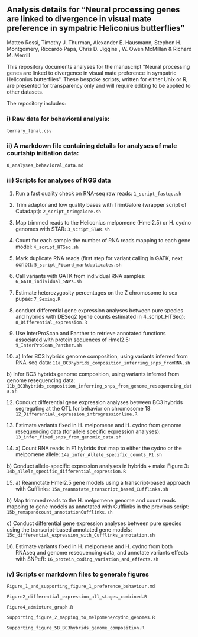 ## Analysis details for “Neural processing genes are linked to divergence in visual mate preference in sympatric Heliconius butterflies” ##

Matteo Rossi, Timothy J. Thurman, Alexander E. Hausmann, Stephen H. Montgomery, Riccardo Papa, Chris D. Jiggins , W. Owen McMillan & Richard M. Merrill

This repository documents analyses for the manuscript "Neural processing genes are linked to divergence in visual mate preference in sympatric Heliconius butterflies". These bespoke scripts, written for either Unix or R, are presented for transparency only and will require editing to be applied to other datasets. 

The repository includes:

### i) Raw data for behavioral analysis:
`ternary_final.csv`

### ii) A markdown file containing details for analyses of male courtship initiation data:
`0_analyses_behavioral_data.md`

### iii) Scripts for analyses of NGS data

1. Run a fast quality check on RNA-seq raw reads:
`1_script_fastqc.sh`

2. Trim adaptor and low quality bases with TrimGalore (wrapper script of Cutadapt):
`2_script_trimgalore.sh`

3. Map trimmed reads to the Heliconius melpomene (Hmel2.5) or H. cydno genomes with STAR:
`3_script_STAR.sh`

4. Count for each sample the number of RNA reads mapping to each gene model: 
`4_script_HTSeq.sh` 

5. Mark duplicate RNA reads (first step for variant calling in GATK, next script):
`5_script_Picard_markduplicates.sh`

6. Call variants with GATK from individual RNA samples:
`6_GATK_individual_SNPs.sh`

7. Estimate heterozygosity percentages on the Z chromosome to sex pupae:
`7_Sexing.R`

8. conduct differential gene expression analyses between pure species and hybrids with DESeq2 (gene counts estimated in 4_script_HTSeq):
`8_Differential_expression.R`

9. Use InterProScan and Panther to retrieve annotated functions associated with protein sequences of Hmel2.5: 
`9_InterProScan_Panther.sh` 

11. a) Infer BC3 hybrids genome composition, using variants inferred from RNA-seq data:
`11a_BC3hybrids_composition_inferring_snps_fromRNA.sh` 

b) Infer BC3 hybrids genome composition, using variants inferred from genome resequencing data:
`11b_BC3hybrids_composition_inferring_snps_from_genome_resequencing_data.sh`

12. Conduct differential gene expression analyses between BC3 hybrids segregating at the QTL for behavior on chromosome 18:
`12_Differential_expression_introgressionline.R`

13.  Estimate variants fixed in H. melpomene and H. cydno from genome resequencing data (for allele specific expression analyses):
`13_infer_fixed_snps_from_genomic_data.sh` 

14. a) Count RNA reads in F1 hybrids that map to either the cydno or the melpomene allele:
`14a_infer_Allele_specific_counts_F1.sh`

b) Conduct allele-specific expression analyses in hybrids + make Figure 3:
`14b_allele_specific_differential_expression.R`

15. a) Reannotate Hmel2.5 gene models using a transcript-based approach with Cufflinks:
`15a_reannotate_transcript_based_Cufflinks.sh`

b) Map trimmed reads to the H. melpomene genome and count reads mapping to gene models as annotated with Cufflinks in the previous script:
`15b_remapandcount_annotationCufflinks.sh`

c) Conduct differential gene expression analyses between pure species using the transcript-based annotated gene models: 
`15c_differential_expression_with_Cufflinks_annotation.sh`

16. Estimate variants fixed in H. melpomene and H. cydno from both RNAseq and genome resequencing data, and annotate variants effects with SNPeff:
`16_protein_coding_variation_and_effects.sh`

### iv) Scripts or markdown files to generate figures

`Figure_1_and_supporting_figure_1_preference_behaviour.md`

`Figure2_differential_expression_all_stages_combined.R`

`Figure4_admixture_graph.R`

`Supporting_figure_2_mapping_to_melpomene/cydno_genomes.R`

`Supporting_figure_5B_BC3hybrids_genome_composition.R`
